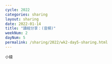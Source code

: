 ```yaml
---
cycle: 2022
categories: sharing
layout: sharing
date: 2022-01-14
title: "讀經分享：(音頻)"
weekNum: 2
dayNum: 5
permalink: /sharing/2022/wk2-day5-sharing.html
---
```


[](https://eccseattle.github.io/media/sharing/2022/wk001/2022-01-14-bin.m4a)

`小錢`
